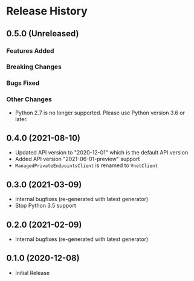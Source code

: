 # Release History

## 0.5.0 (Unreleased)

### Features Added

### Breaking Changes

### Bugs Fixed

### Other Changes

- Python 2.7 is no longer supported. Please use Python version 3.6 or later.

## 0.4.0 (2021-08-10)

- Updated API version to "2020-12-01" which is the default API version
- Added API version "2021-06-01-preview" support
- `ManagedPrivateEndpointsClient` is renamed to `VnetClient`

## 0.3.0 (2021-03-09)

- Internal bugfixes (re-generated with latest generator)
- Stop Python 3.5 support

## 0.2.0 (2021-02-09)

- Internal bugfixes (re-generated with latest generator)

## 0.1.0 (2020-12-08)

- Initial Release
